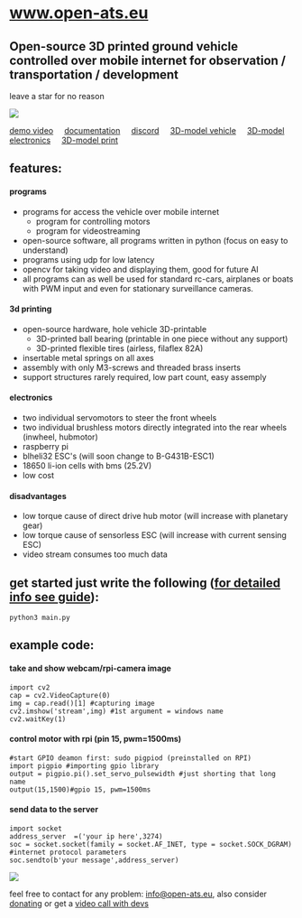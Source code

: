 # www.open-ats.eu
## Open-source 3D printed ground vehicle controlled over mobile internet for observation / transportation / development

leave a star for no reason

<img src="https://www.open-ats.eu/linking/vehicleclear.png">

[demo video](https://www.youtube.com/watch?v=fuw2pRNdg8U) &nbsp;&nbsp;&nbsp;
[documentation](https://www.open-ats.eu/docs.html) &nbsp;&nbsp;&nbsp;
[discord](https://discord.com/channels/995806628077109268/995806628639158344) &nbsp;&nbsp;&nbsp;
[3D-model vehicle](https://www.open-ats.eu/3dmodel_main.html) &nbsp;&nbsp;&nbsp;
[3D-model electronics](https://www.open-ats.eu/3dmodel_elec.html) &nbsp;&nbsp;&nbsp;
[3D-model print](https://www.open-ats.eu/3dmodel_print.html)

## features:
#### programs
- programs for access the vehicle over mobile internet 
  - program for controlling motors
  - program for videostreaming
- open-source software, all programs written in python (focus on easy to understand)
- programs using udp for low latency
- opencv for taking video and displaying them, good for future AI 
- all programs can as well be used for standard rc-cars, airplanes or boats <br /> with PWM input and even for stationary surveillance cameras.

#### 3d printing
- open-source hardware, hole vehicle 3D-printable
  - 3D-printed ball bearing (printable in one piece without any support)
  - 3D-printed flexible tires (airless, filaflex 82A)
- insertable metal springs on all axes
- assembly with only M3-screws and threaded brass inserts
- support structures rarely required, low part count, easy assemply

#### electronics
- two individual servomotors to steer the front wheels
- two individual brushless motors directly integrated into the rear wheels 
  (inwheel, hubmotor)
- raspberry pi
- blheli32 ESC's (will soon change to B-G431B-ESC1)
- 18650 li-ion cells with bms (25.2V)
- low cost

#### disadvantages
- low torque cause of direct drive hub motor (will increase with planetary gear)
- low torque cause of sensorless ESC (will increase with current sensing ESC)
- video stream consumes too much data
## get started just write the following ([for detailed info see guide](https://github.com/Open-ATS-Github/Newone/blob/main/002_program/readme.txt)):
```
python3 main.py
```

## example code:
#### take and show webcam/rpi-camera image
```
import cv2
cap = cv2.VideoCapture(0)
img = cap.read()[1] #capturing image
cv2.imshow('stream',img) #1st argument = windows name
cv2.waitKey(1)
```
#### control motor with rpi (pin 15, pwm=1500ms)
```
#start GPIO deamon first: sudo pigpiod (preinstalled on RPI)
import pigpio #importing gpio library 
output = pigpio.pi().set_servo_pulsewidth #just shorting that long name
output(15,1500)#gpio 15, pwm=1500ms
```
#### send data to the server
```
import socket
address_server	=('your ip here',3274)
soc = socket.socket(family = socket.AF_INET, type = socket.SOCK_DGRAM) #internet protocol parameters
soc.sendto(b'your message',address_server)
```
<img src="https://www.open-ats.eu/3dfiles/print.jpg">

feel free to contact for any problem: info@open-ats.eu, also consider [donating](https://www.open-ats.eu/donate.html) or get a 
[video call with devs](https://www.open-ats.eu/contact.html)
